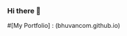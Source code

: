 ### Hi there 👋

<!--
**bhuvancom/bhuvancom** is a ✨ _special_ ✨ repository because its `README.md` (this file) appears on your GitHub profile.

Here are some ideas to get you started:

- 🔭 I’m currently working on Java Web| Android
- 🌱 I’m currently learning Kotline|Java|Angular|Spring Boot
- 👯 I’m looking to collaborate on Instagram
- 🤔 I’m looking for help with Compose
- 💬 Ask me about Java|Kotlin
- 📫 How to reach me: I am active on insta @bhuvancom
- ⚡ Fun fact: Bhuvaneshvar is capital of Odisha.
-->

#[My Portfolio] : (bhuvancom.github.io)

